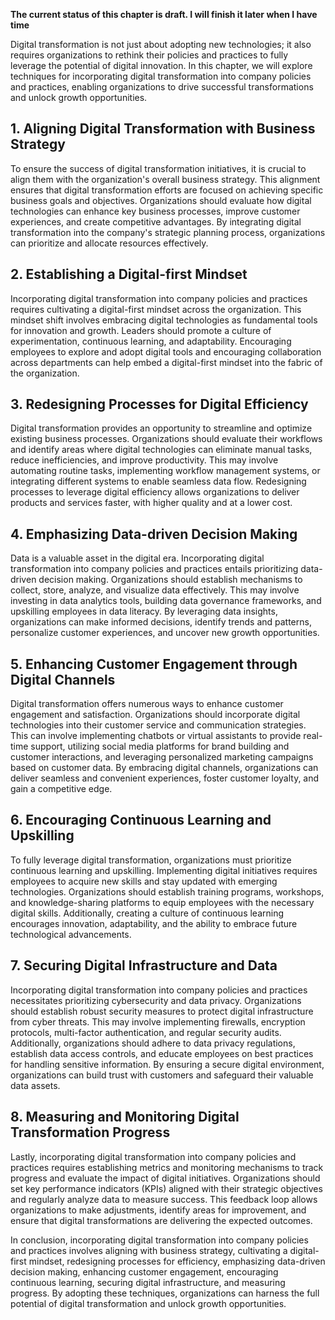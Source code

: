 **The current status of this chapter is draft. I will finish it later when I have time**

Digital transformation is not just about adopting new technologies; it also requires organizations to rethink their policies and practices to fully leverage the potential of digital innovation. In this chapter, we will explore techniques for incorporating digital transformation into company policies and practices, enabling organizations to drive successful transformations and unlock growth opportunities.

**1. Aligning Digital Transformation with Business Strategy**
-------------------------------------------------------------

To ensure the success of digital transformation initiatives, it is crucial to align them with the organization's overall business strategy. This alignment ensures that digital transformation efforts are focused on achieving specific business goals and objectives. Organizations should evaluate how digital technologies can enhance key business processes, improve customer experiences, and create competitive advantages. By integrating digital transformation into the company's strategic planning process, organizations can prioritize and allocate resources effectively.

**2. Establishing a Digital-first Mindset**
-------------------------------------------

Incorporating digital transformation into company policies and practices requires cultivating a digital-first mindset across the organization. This mindset shift involves embracing digital technologies as fundamental tools for innovation and growth. Leaders should promote a culture of experimentation, continuous learning, and adaptability. Encouraging employees to explore and adopt digital tools and encouraging collaboration across departments can help embed a digital-first mindset into the fabric of the organization.

**3. Redesigning Processes for Digital Efficiency**
---------------------------------------------------

Digital transformation provides an opportunity to streamline and optimize existing business processes. Organizations should evaluate their workflows and identify areas where digital technologies can eliminate manual tasks, reduce inefficiencies, and improve productivity. This may involve automating routine tasks, implementing workflow management systems, or integrating different systems to enable seamless data flow. Redesigning processes to leverage digital efficiency allows organizations to deliver products and services faster, with higher quality and at a lower cost.

**4. Emphasizing Data-driven Decision Making**
----------------------------------------------

Data is a valuable asset in the digital era. Incorporating digital transformation into company policies and practices entails prioritizing data-driven decision making. Organizations should establish mechanisms to collect, store, analyze, and visualize data effectively. This may involve investing in data analytics tools, building data governance frameworks, and upskilling employees in data literacy. By leveraging data insights, organizations can make informed decisions, identify trends and patterns, personalize customer experiences, and uncover new growth opportunities.

**5. Enhancing Customer Engagement through Digital Channels**
-------------------------------------------------------------

Digital transformation offers numerous ways to enhance customer engagement and satisfaction. Organizations should incorporate digital technologies into their customer service and communication strategies. This can involve implementing chatbots or virtual assistants to provide real-time support, utilizing social media platforms for brand building and customer interactions, and leveraging personalized marketing campaigns based on customer data. By embracing digital channels, organizations can deliver seamless and convenient experiences, foster customer loyalty, and gain a competitive edge.

**6. Encouraging Continuous Learning and Upskilling**
-----------------------------------------------------

To fully leverage digital transformation, organizations must prioritize continuous learning and upskilling. Implementing digital initiatives requires employees to acquire new skills and stay updated with emerging technologies. Organizations should establish training programs, workshops, and knowledge-sharing platforms to equip employees with the necessary digital skills. Additionally, creating a culture of continuous learning encourages innovation, adaptability, and the ability to embrace future technological advancements.

**7. Securing Digital Infrastructure and Data**
-----------------------------------------------

Incorporating digital transformation into company policies and practices necessitates prioritizing cybersecurity and data privacy. Organizations should establish robust security measures to protect digital infrastructure from cyber threats. This may involve implementing firewalls, encryption protocols, multi-factor authentication, and regular security audits. Additionally, organizations should adhere to data privacy regulations, establish data access controls, and educate employees on best practices for handling sensitive information. By ensuring a secure digital environment, organizations can build trust with customers and safeguard their valuable data assets.

**8. Measuring and Monitoring Digital Transformation Progress**
---------------------------------------------------------------

Lastly, incorporating digital transformation into company policies and practices requires establishing metrics and monitoring mechanisms to track progress and evaluate the impact of digital initiatives. Organizations should set key performance indicators (KPIs) aligned with their strategic objectives and regularly analyze data to measure success. This feedback loop allows organizations to make adjustments, identify areas for improvement, and ensure that digital transformations are delivering the expected outcomes.

In conclusion, incorporating digital transformation into company policies and practices involves aligning with business strategy, cultivating a digital-first mindset, redesigning processes for efficiency, emphasizing data-driven decision making, enhancing customer engagement, encouraging continuous learning, securing digital infrastructure, and measuring progress. By adopting these techniques, organizations can harness the full potential of digital transformation and unlock growth opportunities.
